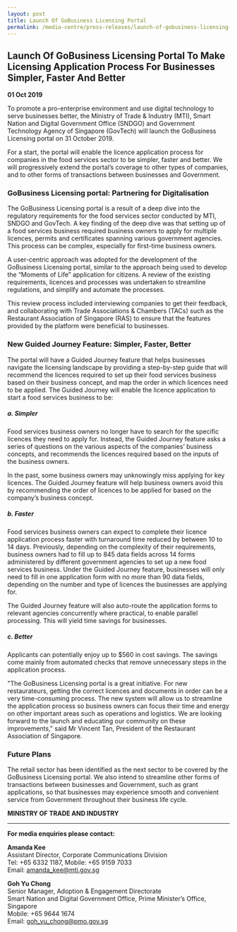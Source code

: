 ```yaml
---
layout: post
title: Launch Of GoBusiness Licensing Portal
permalink: /media-centre/press-releases/launch-of-gobusiness-licensing-portal/
---
```

## Launch Of GoBusiness Licensing Portal To Make Licensing Application Process For Businesses Simpler, Faster And Better

**01 Oct 2019**

To promote a pro-enterprise environment and use digital technology to serve businesses better, the Ministry of Trade & Industry (MTI), Smart Nation and Digital Government Office (SNDGO) and Government Technology Agency of Singapore (GovTech) will launch the GoBusiness Licensing portal on 31 October 2019.

For a start, the portal will enable the licence application process for companies in the food services sector to be simpler, faster and better. We will progressively extend the portal’s coverage to other types of companies, and to other forms of transactions between businesses and Government.

### GoBusiness Licensing portal: Partnering for Digitalisation

The GoBusiness Licensing portal is a result of a deep dive into the regulatory requirements for the food services sector conducted by MTI, SNDGO and GovTech. A key finding of the deep dive was that setting up of a food services business required business owners to apply for multiple licences, permits and certificates spanning various government agencies. This process can be complex, especially for first-time business owners.

A user-centric approach was adopted for the development of the GoBusiness Licensing portal, similar to the approach being used to develop the “Moments of Life” application for citizens. A review of the existing requirements, licences and processes was undertaken to streamline regulations, and simplify and automate the processes.

This review process included interviewing companies to get their feedback, and collaborating with Trade Associations & Chambers (TACs) such as the Restaurant Association of Singapore (RAS) to ensure that the features provided by the platform were beneficial to businesses.

### New Guided Journey Feature: Simpler, Faster, Better

The portal will have a Guided Journey feature that helps businesses navigate the licensing landscape by providing a step-by-step guide that will recommend the licences required to set up their food services business based on their business concept, and map the order in which licences need to be applied. The Guided Journey will enable the licence application to start a food services business to be:
   
  ##### a. Simpler
  Food services business owners no longer have to search for the specific licences they need to apply for. Instead, the Guided Journey feature asks a series of questions on the various aspects of the companies’ business concepts, and recommends the licences required based on the inputs of the business owners.
    
  In the past, some business owners may unknowingly miss applying for key licences. The Guided Journey feature will help business owners avoid this by recommending the order of licences to be applied for based on the company’s business concept.

  ##### b. Faster
  Food services business owners can expect to complete their licence application process faster with turnaround time reduced by between 10 to 14 days. Previously, depending on the complexity of their requirements, business owners had to fill up to 845 data fields across 14 forms administered by different government agencies to set up a new food services business. Under the Guided Journey feature, businesses will only need to fill in one application form with no more than 90 data fields, depending on the number and type of licences the businesses are applying for.
  
  The Guided Journey feature will also auto-route the application forms to relevant agencies concurrently where practical, to enable parallel processing. This will yield time savings for businesses.

 ##### c. Better
  Applicants can potentially enjoy up to $560 in cost savings. The savings come mainly from automated checks that remove unnecessary steps in the application process.

"The GoBusiness Licensing portal is a great initiative. For new restaurateurs, getting the correct licences and documents in order can be a very time-consuming process. The new system will allow us to streamline the application process so business owners can focus their time and energy on other important areas such as operations and logistics. We are looking forward to the launch and educating our community on these improvements," said Mr Vincent Tan, President of the Restaurant Association of Singapore.

### Future Plans

The retail sector has been identified as the next sector to be covered by the GoBusiness Licensing portal. We also intend to streamline other forms of transactions between businesses and Government, such as grant applications, so that businesses may experience smooth and convenient service from Government throughout their business life cycle.


**MINISTRY OF TRADE AND INDUSTRY**<br>


---

**For media enquiries please contact:**

**Amanda Kee**<br>
Assistant Director, Corporate Communications Division<br>
Tel: +65 6332 1187, Mobile: +65 9159 7033<br>
Email:  [amanda_kee@mti.gov.sg](mailto:amanda_kee@mti.gov.sg)

**Goh Yu Chong**<br>
Senior Manager, Adoption & Engagement Directorate<br>
Smart Nation and Digital Government Office, Prime Minister’s Office, Singapore<br>
Mobile: +65 9644 1674<br>
Email: [goh_yu_chong@pmo.gov.sg](mailto:GOH_Yu_Chong@pmo.gov.sg)